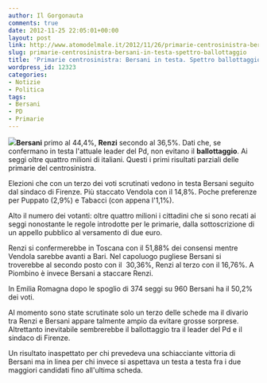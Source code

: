 ```yaml
---
author: Il Gorgonauta
comments: true
date: 2012-11-25 22:05:01+00:00
layout: post
link: http://www.atomodelmale.it/2012/11/26/primarie-centrosinistra-bersani-in-testa-spettro-ballottaggio/
slug: primarie-centrosinistra-bersani-in-testa-spettro-ballottaggio
title: 'Primarie centrosinistra: Bersani in testa. Spettro ballottaggio'
wordpress_id: 12323
categories:
- Notizie
- Politica
tags:
- Bersani
- PD
- Primarie
---
```


**[![](http://www.atomodelmale.it/wp-content/uploads/2012/11/Bersani-2-300x235.jpg)](http://www.atomodelmale.it/wp-content/uploads/2012/11/Bersani-2.jpg)Bersani** primo al 44,4%, **Renzi** secondo al 36,5%. Dati che, se confermano in testa l'attuale leader del Pd, non evitano il **ballottaggio**. Ai seggi oltre quattro milioni di italiani. Questi i primi risultati parziali delle primarie del centrosinistra.

Elezioni che con un terzo dei voti scrutinati vedono in testa Bersani seguito dal sindaco di Firenze. Più staccato Vendola con il 14,8%. Poche preferenze per Puppato (2,9%) e Tabacci (con appena l'1,1%).

Alto il numero dei votanti: oltre quattro milioni i cittadini che si sono recati ai seggi nonostante le regole introdotte per le primarie, dalla sottoscrizione di un appello pubblico al versamento di due euro.

Renzi si confermerebbe in Toscana con il 51,88% dei consensi mentre Vendola sarebbe avanti a Bari. Nel capoluogo pugliese Bersani si troverebbe al secondo posto con il  30,36%, Renzi al terzo con il 16,76%. A Piombino è invece Bersani a staccare Renzi.


In Emilia Romagna dopo le spoglio di 374 seggi su 960 Bersani ha il 50,2% dei voti.

Al momento sono state scrutinate solo un terzo delle schede ma il divario tra Renzi e Bersani appare talmente ampio da evitare grosse sorprese. Altrettanto inevitabile sembrerebbe il ballottaggio tra il leader del Pd e il sindaco di Firenze.

Un risultato inaspettato per chi prevedeva una schiacciante vittoria di Bersani ma in linea per chi invece si aspettava un testa a testa fra i due maggiori candidati fino all'ultima scheda.

